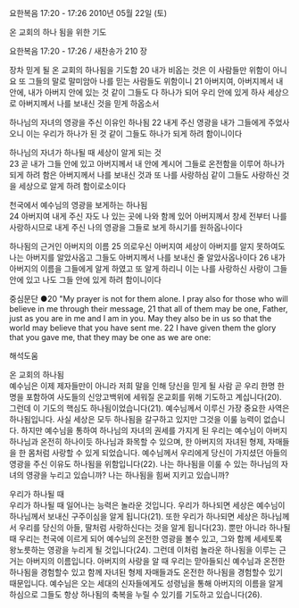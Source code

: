 요한복음 17:20 - 17:26 
2010년 05월 22일 (토)

온 교회의 하나 됨을 위한 기도



요한복음 17:20 - 17:26 / 새찬송가 210 장

장차 믿게 될 온 교회의 하나됨을 기도함 
20 내가 비옵는 것은 이 사람들만 위함이 아니요 또 그들의 말로 말미암아 나를 믿는 사람들도 위함이니 21 아버지여, 아버지께서 내 안에, 내가 아버지 안에 있는 것 같이 그들도 다 하나가 되어 우리 안에 있게 하사 세상으로 아버지께서 나를 보내신 것을 믿게 하옵소서  

하나님의 자녀의 영광을 주신 이유인 하나됨 
22 내게 주신 영광을 내가 그들에게 주었사오니 이는 우리가 하나가 된 것 같이 그들도 하나가 되게 하려 함이니이다  

하나님의 자녀가 하나될 때 세상이 알게 되는 것  
23 곧 내가 그들 안에 있고 아버지께서 내 안에 계시어 그들로 온전함을 이루어 하나가 되게 하려 함은 아버지께서 나를 보내신 것과 또 나를 사랑하심 같이 그들도 사랑하신 것을 세상으로 알게 하려 함이로소이다 

천국에서 예수님의 영광을 보게하는 하나됨  
24 아버지여 내게 주신 자도 나 있는 곳에 나와 함께 있어 아버지께서 창세 전부터 나를 사랑하시므로 내게 주신 나의 영광을 그들로 보게 하시기를 원하옵나이다 

하나됨의 근거인 아버지의 이름 
25 의로우신 아버지여 세상이 아버지를 알지 못하여도 나는 아버지를 알았사옵고 그들도 아버지께서 나를 보내신 줄 알았사옵나이다 26 내가 아버지의 이름을 그들에게 알게 하였고 또 알게 하리니 이는 나를 사랑하신 사랑이 그들 안에 있고 나도 그들 안에 있게 하려 함이니이다  

중심문단 ●20 "My prayer is not for them alone. I pray also for those who will believe in me through their message, 21 that all of them may be one, Father, just as you are in me and I am in you. May they also be in us so that the world may believe that you have sent me. 22 I have given them the glory that you gave me, that they may be one as we are one:

해석도움





온 교회의 하나됨   
예수님은 이제 제자들만이 아니라 저희 말을 인해 당신을 믿게 될 사람 곧 우리 한명 한명을 포함하여 사도들의 신앙고백위에 세워질 온교회를  위해 기도하고 계십니다(20). 그런데 이 기도의 핵심도 하나됨이었습니다(21). 예수님께서 이루신 가장 중요한 사역은 하나됨입니다.  사실 세상은 모두 하나됨을 갈구하고 있지만 그것을 이룰 능력이 없습니다. 하지만 예수님을 통하여 하나님의 자녀의 권세를 가지게 된 우리는 예수님이 아버지 하나님과 온전히 하나이듯 하나님과 화목할 수 있으며, 한 아버지의 자녀된 형제, 자매들을 한 몸처럼 사랑할 수 있게 되었습니다. 예수님께서 우리에게 당신이 가지셨던 아들의 영광을 주신 이유도 하나됨을 위함입니다(22). 나는 하나됨을 이룰 수 있는 하나님의 자녀의 영광을 누리고 있습니까? 나는 하나됨을 힘써 지키고 있습니까?  

우리가 하나될 때   
우리가 하나될 때 일어나는 능력은 놀라운 것입니다. 우리가 하나되면 세상은 예수님이 하나님께서 보내신 구주이심을 알게 됩니다(21). 또한 우리가 하나되면 세상은 하나님께서 우리를 당신의 아들, 딸처럼 사랑하신다는 것을 알게 됩니다(23). 뿐만 아니라 하나될 때 우리는 천국에 이르게 되어 예수님의 온전한 영광을 볼수 있고, 그와 함께 세세토록 왕노릇하는 영광을 누리게 될 것입니다(24). 그런데 이처럼 놀라운 하나됨을 이루는 근거는 아버지의 이름입니다. 아버지의 사랑을 알 때 우리는 맏아들되신 예수님과 온전한 하나됨을 경험할수 있고 함께 자녀된 형제 자매들과도 온전한 하나됨을 경험할수 있기 때문입니다. 예수님은 오는 세대의 신자들에게도 성령님을 통해 아버지의 이름을 알게 하심으로 그들도 항상 하나됨의 축복을 누릴 수 있기를 기도하고 있습니다(26).